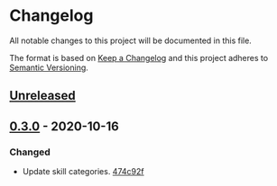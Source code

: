 # Changelog

All notable changes to this project will be documented in this file.

The format is based on [Keep a Changelog](http://keepachangelog.com/)
and this project adheres to [Semantic Versioning](http://semver.org/).

## [Unreleased](https://github.com/atomist-skills/update-maven-dependencies-skill/compare/0.3.0...HEAD)

## [0.3.0](https://github.com/atomist-skills/update-maven-dependencies-skill/tree/0.3.0) - 2020-10-16

### Changed

-   Update skill categories. [474c92f](https://github.com/atomist-skills/update-maven-dependencies-skill/commit/474c92fcc19cc0945012604da46fca2591f95215)
